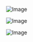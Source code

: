 ![Image](https://github.com/user-attachments/assets/15f8ac26-6c81-43cf-aca7-34262674c512)

![Image](https://github.com/user-attachments/assets/56a06472-da95-4aa6-97a8-5c7ad508c5ae)

![Image](https://github.com/user-attachments/assets/9ce14b4b-8cfb-4e2b-9b4f-4bf5cf7b0241)
